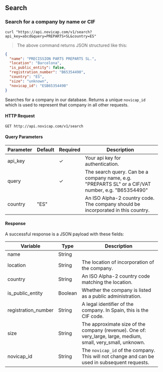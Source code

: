 ## Search

### Search for a company by name or CIF

```shell
curl "https://api.novicap.com/v1/search?api_key=abcd&query=PREPARTS+SL&country=ES"
```

> The above command returns JSON structured like this:

```json
{
  "name": "PRECISSION PARTS PREPARTS SL.",
  "location": "Barcelona",
  "is_public_entity": false,
  "registration_number": "B65354490",
  "country": "ES",
  "size": "unknown",
  "novicap_id": "ESB65354490"
}
```

Searches for a company in our database. Returns a unique `novicap_id` which is used to represent that company in all other requests.

#### HTTP Request

`GET http://api.novicap.com/v1/search`

#### Query Parameters

Parameter          | Default | Required | Description
-------------------|---------|----------|----------------------------------------------------
api_key            |         | ✓        | Your api key for authentication.
query |         | ✓        | The search query. Can be a company name, e.g. "PREPARTS SL" or a CIF/VAT number, e.g. "B65354490"
country | "ES"     |          | An ISO Alpha-2 country code. The company should be incorporated in this country.

#### Response

A successful response is a JSON payload with these fields:

Variable     | Type   | Description
-------------|--------|----------------------------------------------------------------------------------------
name       | String |      | The official name of the company.
location | String | The location of incorporation of the company.
country      | String |  An ISO Alpha-2 country code matching the location.
is_public_entity  | Boolean | Whether the company is listed as a public administration.
registration_number   | String | A legal identifier of the company. In Spain, this is the CIF code.
size      | String | The approximate size of the company (revenue). One of: very_large, large, medium, small, very_small, unknown.
novicap_id      | String | The `novicap_id` of the company. This will not change and can be used in subsequent requests.
